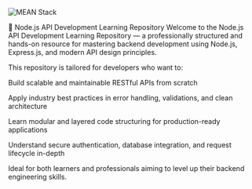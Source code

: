 ![MEAN Stack](https://enginyre.com/wp-content/uploads/2021/10/meanstack.png)




🚀 Node.js API Development Learning Repository
Welcome to the Node.js API Development Learning Repository — a professionally structured and hands-on resource for mastering backend development using Node.js, Express.js, and modern API design principles.

This repository is tailored for developers who want to:

Build scalable and maintainable RESTful APIs from scratch

Apply industry best practices in error handling, validations, and clean architecture

Learn modular and layered code structuring for production-ready applications

Understand secure authentication, database integration, and request lifecycle in-depth

Ideal for both learners and professionals aiming to level up their backend engineering skills.

<!-- "type": "module", if you need to run express file  -->
<!-- "type": "commonjs", if you need to run NodeJs file  -->
